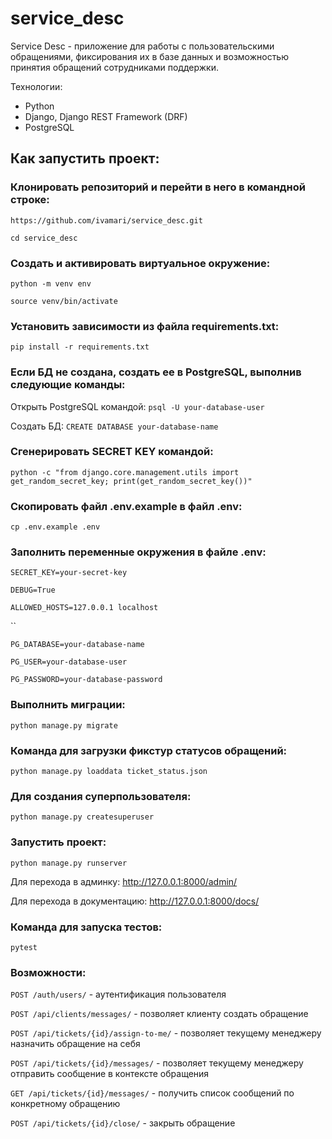 # service_desc

Service Desc - приложение для работы с пользовательскими обращениями, фиксирования их в базе данных и возможностью принятия обращений сотрудниками поддержки.

Технологии:
* Python
* Django, Django REST Framework (DRF)
* PostgreSQL

## Как запустить проект:

### Клонировать репозиторий и перейти в него в командной строке:

`https://github.com/ivamari/service_desc.git`

`cd service_desc`

### Cоздать и активировать виртуальное окружение:

`python -m venv env`

`source venv/bin/activate`

### Установить зависимости из файла requirements.txt:

`pip install -r requirements.txt`

### Если БД не создана, создать ее в PostgreSQL, выполнив следующие команды:

Открыть PostgreSQL командой:
`psql -U your-database-user`

Создать БД:
`CREATE DATABASE your-database-name`

### Сгенерировать SECRET KEY командой:

`python -c "from django.core.management.utils import get_random_secret_key; print(get_random_secret_key())"`

### Скопировать файл .env.example в файл .env:

`cp .env.example .env`

### Заполнить переменные окружения в файле .env:
`SECRET_KEY=your-secret-key`

`DEBUG=True`

`ALLOWED_HOSTS=127.0.0.1 localhost`

``

`PG_DATABASE=your-database-name`

`PG_USER=your-database-user`

`PG_PASSWORD=your-database-password`

### Выполнить миграции:

`python manage.py migrate`

### Команда для загрузки фикстур статусов обращений:

`python manage.py loaddata ticket_status.json`

### Для создания суперпользователя:

`python manage.py createsuperuser`

### Запустить проект:

`python manage.py runserver`

Для перехода в админку: http://127.0.0.1:8000/admin/

Для перехода в документацию: http://127.0.0.1:8000/docs/

### Команда для запуска тестов:

`pytest`

### Возможности:

`POST /auth/users/` - аутентификация пользователя

`POST /api/clients/messages/` - позволяет клиенту создать обращение

`POST /api/tickets/{id}/assign-to-me/` - позволяет текущему менеджеру назначить обращение на себя

`POST /api/tickets/{id}/messages/` - позволяет текущему менеджеру отправить сообщение в контексте обращения

`GET /api/tickets/{id}/messages/` - получить список сообщений по конкретному обращению

`POST /api/tickets/{id}/close/` - закрыть обращение

